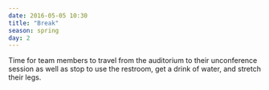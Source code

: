 ```yaml
---
date: 2016-05-05 10:30
title: "Break"
season: spring
day: 2
---
```

Time for team members to travel from the auditorium to their unconference session as well as stop to use the restroom, get a drink of water, and stretch their legs.
